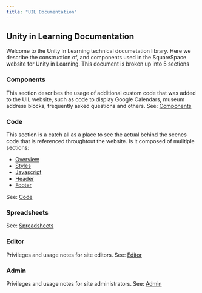 ```yaml
---
title: "UIL Documentation"
---
```


## Unity in Learning Documentation

Welcome to the Unity in Learning technical documetation library.  Here we describe the construction of, and components used in the SquareSpace website for Unity in Learning.   This document is broken up into 5 sections 

### Components

This section describes the usage of additional custom code that was added to the UIL website, such as code to display Google Calendars, museum address blocks, frequently asked questions and others. See: [Components](/Docs/components.html)

### Code

This section is a catch all as a place to see the actual behind the scenes code that is referenced throughtout the website. Is it composed of mulitiple sections: 

- [Overview](/Docs/code_overview.html)
- [Styles](/Docs/styles.html)
- [Javascript](/Docs/javascript.html)
- [Header](/Docs/code_header.html)
- [Footer](/Docs/code_footer.html)

See: [Code](/Docs/code_overview.html)

### Spreadsheets

See: [Spreadsheets](/Docs/spreadsheets.html)

### Editor

Privileges and usage notes for site editors.  See: [Editor](/Docs/editor.html)

### Admin

Privileges and usage notes for site administrators.  See: [Admin](/Docs/admin.html)



